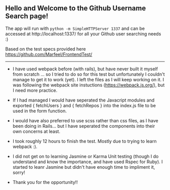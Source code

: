 ## Hello and Welcome to the Github Username Search page!

The app will run with `python -m SimpleHTTPServer 1337`
and can be accessed at http://localhost:1337/ for all your Github user searching needs :)

Based on the test specs provided here https://github.com/Marfeel/FrontendTest/

**********

* I have used webpack before (with rails), but have never built it myself from scratch ... so I tried to do so for this test but unfortunately I couldn't manage to get it to work (yet). I left the files as I will keep working on it. I was following the webpack site instuctions (https://webpack.js.org/), but I need more practice.

* If I had managed I would have seperated the Javacript modules and exported { fetchUsers } and { fetchRepos } into the index.js file to be used in the form function.

* I would have also preferred to use scss rather than css files, as I have been doing in Rails... but I have seperated the components into their own concerns at least.

* I took roughly 12 hours to finish the test. Mostly due to trying to learn webpack :).

* I did not get on to learning Jasmine or Karma Unit testing (though I do understand and know the importance, and have used Rspec for Ruby). I started to leanr Jasmine but didn't have enough time to impliment it, sorry!

* Thank you for the opportunity!!

